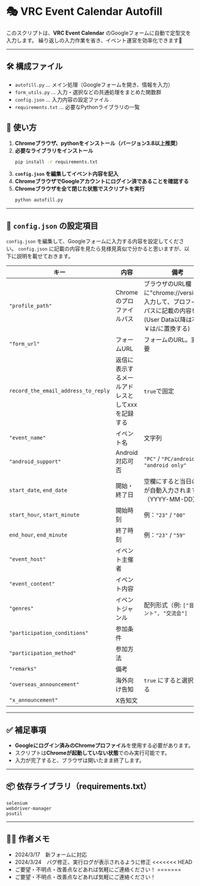 # 🎭 VRC Event Calendar Autofill

このスクリプトは、**VRC Event Calendar** のGoogleフォームに自動で定型文を入力します。
繰り返しの入力作業を省き、イベント運営を効率化できます🚀

---

## 🛠 構成ファイル

- `autofill.py` … メイン処理（Googleフォームを開き、情報を入力）
- `form_utils.py` … 入力・選択などの共通処理をまとめた関数群
- `config.json` … 入力内容の設定ファイル
- `requirements.txt` … 必要なPythonライブラリの一覧

## 📌 使い方
1. **Chromeブラウザ、pythonをインストール（バージョン3.8以上推奨）**
2. **必要なライブラリをインストール**
   ```bash
   pip install -r requirements.txt
   ```
3. **`config.json` を編集してイベント内容を記入**
4. **ChromeブラウザでGoogleアカウントにログイン済であることを確認する**
5. **Chromeブラウザを全て閉じた状態でスクリプトを実行**
   ```bash
   python autofill.py
   ```


---

## 📝 `config.json` の設定項目

`config.json` を編集して、Googleフォームに入力する内容を設定してください。
`config.json` に記載の内容を見たら見様見真似で分かると思いますが、以下に説明を載せておきます。

| **キー** | **内容** | **備考** |
|---------|---------|---------|
| `"profile_path"` | Chromeのプロファイルパス | ブラウザのURL欄に"chrome://version/"と入力して、プロフィールパスに記載の内容を入力(User Data以降は不要。￥は/に置換する) |
| `"form_url"` | フォームURL | フォームのURL。変更不要 |
| `record_the_email_address_to_reply` | 返信に表示するメールアドレスとしてxxxを記録する | `true`で固定 |
| `"event_name"` | イベント名 | 文字列 |
| `"android_support"` | Android対応可否 | `"PC"` / `"PC/android"` / `"android only"` |
| `start_date`, `end_date` | 開始・終了日 | 空欄にすると当日の日付が自動入力されます（YYYY-MM-DD） |
| `start_hour`, `start_minute` | 開始時刻 | 例：`"23"` / `"00"` |
| `end_hour`, `end_minute` | 終了時刻 | 例：`"23"` / `"59"` |
| `"event_host"` | イベント主催者 | |
| `"event_content"` | イベント内容 | |
| `"genres"` | イベントジャンル | 配列形式（例: `["音楽イベント", "交流会"]` |
| `"participation_conditions"` | 参加条件 | |
| `"participation_method"` | 参加方法 | |
| `"remarks"` | 備考 | |
| `"overseas_announcement"` | 海外向け告知 | `true` にすると選択される |
| `"x_announcement"` | X告知文 | |

---

## ✅ 補足事項

- **Googleにログイン済みのChromeプロファイル**を使用する必要があります。
- スクリプトは**Chromeが起動していない状態**でのみ実行可能です。
- 入力が完了すると、ブラウザは開いたまま終了します。

---

## 📦 依存ライブラリ（requirements.txt）

```
selenium
webdriver-manager
psutil
```

---

## 🧑‍💻 作者メモ

- 2024/3/17　新フォームに対応
- 2024/3/24　バグ修正、実行ログが表示されるように修正
<<<<<<< HEAD
- ご要望・不明点・改善点などあれば気軽にご連絡ください！
=======
- ご要望・不明点・改善点などあれば気軽にご連絡ください！
